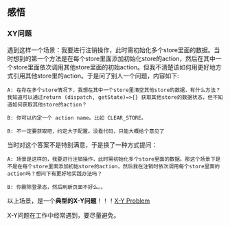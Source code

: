 
## 感悟

### XY问题

遇到这样一个场景：我要进行注销操作，此时需初始化多个store里面的数据。当时想到的第一个方法是在每个store里面添加初始化store的action，然后在其中一个store里面依次调用其他store里面的初始action。但我不清楚该如何用更好地方式引用其他store里的action。于是问了别人一个问题，内容如下:

```
A: 在存在多个store情况下，我想在其中一个store里清空其他store的数据，有什么方法？我知道可以通过return (dispatch, getState)=>{} 获取其他store的数据状态，但不知道如何获取其他store的action？

B: 你可以约定一个 action name。比如 CLEAR_STORE。

B: 不一定要获取吧，约定大于配置。没看代码，只能大概给个意见了

```

当时对这个答案不是特别满意，于是换了一种方式提问：

```
A: 场景是这样的，我要进行注销操作，此时需初始化多个store里面的数据。那这个场景下是不是在每个store里面添加初始store的action，然后我在注销时依次调用每个store里面的action吗？想问下有更好地实践办法吗？

B: 你删除登录态，然后刷新页面不好么。。
```

以上场景，是一个**典型的X-Y问题**！！！[X-Y Problem](https://coolshell.cn/articles/10804.html)

X-Y问题在工作中经常遇到，要尽量避免。